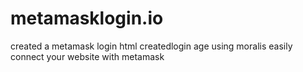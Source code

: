 # metamasklogin.io
created a metamask login html 
createdlogin age using moralis
easily connect your website with  metamask
